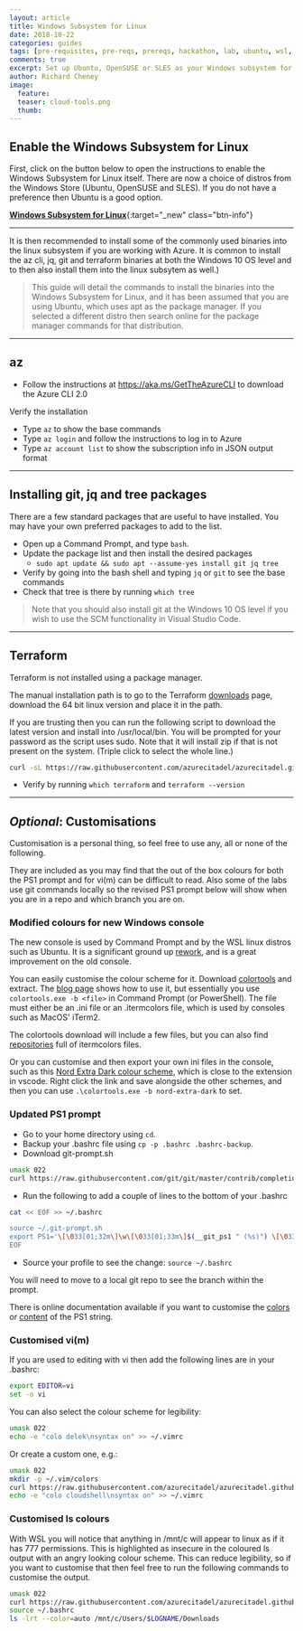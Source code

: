 ```yaml
---
layout: article
title: Windows Subsystem for Linux
date: 2018-10-22
categories: guides
tags: [pre-requisites, pre-reqs, prereqs, hackathon, lab, ubuntu, wsl, lxss]
comments: true
excerpt: Set up Ubuntu, OpenSUSE or SLES as your Windows subsystem for Linux (WSL). Now with additional customisations!
author: Richard Cheney
image:
  feature:
  teaser: cloud-tools.png
  thumb:
---
```


## Enable the Windows Subsystem for Linux

First, click on the button below to open the instructions to enable the Windows Subsystem for Linux itself.  There are now a choice of distros from the Windows Store (Ubuntu, OpenSUSE and SLES).  If you do not have a preference then Ubuntu is a good option.

[**Windows Subsystem for Linux**](https://docs.microsoft.com/en-gb/windows/wsl/install-win10){:target="_new" class="btn-info"}

----------

It is then recommended to install some of the commonly used binaries into the linux subsystem if you are working with Azure. It is common to install the az cli, jq, git and terraform binaries at both the Windows 10 OS level and to then also install them into the linux subsytem as well.)

> This guide will detail the commands to install the binaries into the Windows Subsystem for Linux, and it has been assumed that you are using Ubuntu, which uses apt as the package manager.  If you selected a different distro then search online for the package manager commands for that distribution.

----------

## az

* Follow the instructions at <https://aka.ms/GetTheAzureCLI> to download the Azure CLI 2.0

Verify the installation

* Type `az` to show the base commands
* Type `az login` and follow the instructions to log in to Azure
* Type `az account list` to show the subscription info in JSON output format

----------

## Installing git, jq and tree packages

There are a few standard packages that are useful to have installed.  You may have your own preferred packages to add to the list.

* Open up a Command Prompt, and type `bash`.
* Update the package list and then install the desired packages
    * `sudo apt update && sudo apt --assume-yes install git jq tree`
* Verify by going into the bash shell and typing `jq` or `git` to see the base commands
* Check that tree is there by running `which tree`

> Note that you should also install git at the Windows 10 OS level if you wish to use the SCM functionality in Visual Studio Code.

----------

## Terraform

Terraform is not installed using a package manager.

The manual installation path is to go to the Terraform [downloads](https://www.terraform.io/downloads.html) page, download the 64 bit linux version and place it in the path.

If you are trusting then you can run the following script to download the latest version and install into /usr/local/bin.  You will be prompted for your password as the script uses sudo. Note that it will install zip if that is not present on the system. (Triple click to select the whole line.)

```bash
curl -sL https://raw.githubusercontent.com/azurecitadel/azurecitadel.github.io/master/workshops/terraform/installLatestTerraform.sh | sudo -E bash -
```

* Verify by running `which terraform` and `terraform --version`

----------

## *Optional*: Customisations

Customisation is a personal thing, so feel free to use any, all or none of the following.

They are included as you may find that the out of the box colours for both the PS1 prompt and for vi(m) can be difficult to read.  Also some of the labs use git commands locally so the revised PS1 prompt below will show when you are in a repo and which branch you are on.

### Modified colours for new Windows console

The new console is used by Command Prompt and by the WSL linux distros such as Ubuntu.  It is a significant ground up [rework](https://blogs.msdn.microsoft.com/commandline/tag/console/), and is a great improvement on the old console.

You can easily customise the colour scheme for it.  Download [colortools](https://github.com/Microsoft/console/releases) and extract.  The [blog page](https://blogs.msdn.microsoft.com/commandline/2017/08/11/introducing-the-windows-console-colortool/) shows how to use it, but essentially you use `colortools.exe -b <file>` in Command Prompt (or PowerShell).  The file must either be an .ini file or an .itermcolors file, which is used by consoles such as MacOS' iTerm2.

The colortools download will include a few files, but you can also find [repositories](https://github.com/mbadolato/iTerm2-Color-Schemes) full of itermcolors files.

Or you can customise and then export your own ini files in the console, such as this [Nord Extra Dark colour scheme](https://raw.githubusercontent.com/azurecitadel/azurecitadel.github.io/master/prereqs/wsl/nord-extra-dark.ini), which is close to the extension in vscode. Right click the link and save alongside the other schemes, and then you can use `.\colortools.exe -b nord-extra-dark` to set.

### Updated PS1 prompt

* Go to your home directory using `cd`.
* Backup your .bashrc file using `cp -p .bashrc .bashrc-backup`.
* Download git-prompt.sh

```bash
umask 022
curl https://raw.githubusercontent.com/git/git/master/contrib/completion/git-prompt.sh > ~/.git-prompt.sh
```

* Run the following to add a couple of lines to the bottom of your .bashrc

```bash
cat << EOF >> ~/.bashrc

source ~/.git-prompt.sh
export PS1='\[\033[01;32m\]\w\[\033[01;33m\]$(__git_ps1 " (%s)") \[\033[01;37m\]\$ '
EOF
```

* Source your profile to see the change: `source ~/.bashrc`

You will need to move to a local git repo to see the branch within the prompt.

There is online documentation available if you want to customise the [colors]((http://tldp.org/HOWTO/Bash-Prompt-HOWTO/x329.html)) or [content](https://help.ubuntu.com/community/CustomizingBashPrompt) of the PS1 string.

### Customised vi(m)

If you are used to editing with vi then add the following lines are in your .bashrc:

```bash
export EDITOR=vi
set -o vi
```

You can also select the colour scheme for legibility:

```bash
umask 022
echo -e "colo delek\nsyntax on" >> ~/.vimrc
```

Or create a custom one, e.g.:

```bash
umask 022
mkdir -p ~/.vim/colors
curl https://raw.githubusercontent.com/azurecitadel/azurecitadel.github.io/master/prereqs/wsl/cloudshell.vim > ~/.vim/colors/cloudshell.vim
echo -e "colo cloudshell\nsyntax on" >> ~/.vimrc
```

### Customised ls colours

With WSL you will notice that anything in /mnt/c will appear to linux as if it has 777 permissions.  This is highlighted as insecure in the coloured ls output with an angry looking colour scheme. This can reduce legibility, so if you want to customise that then feel free to run the following commands to customise the output.

```bash
umask 022
curl https://raw.githubusercontent.com/azurecitadel/azurecitadel.github.io/master/prereqs/wsl/.dircolors_cloudshell > ~/.dircolors
source ~/.bashrc
ls -lrt --color=auto /mnt/c/Users/$LOGNAME/Downloads
```